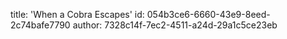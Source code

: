 title: 'When a Cobra Escapes'
id: 054b3ce6-6660-43e9-8eed-2c74bafe7790
author: 7328c14f-7ec2-4511-a24d-29a1c5ce23eb
